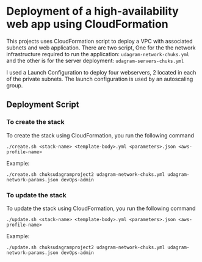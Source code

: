 # Deployment of a high-availability web app using CloudFormation

This projects uses CloudFormation script to deploy a VPC with associated subnets and web application. There are two script, One for the the network infrastructure required to run the application:
`udagram-network-chuks.yml` and the other is for the server deployment: `udagram-servers-chuks.yml`

I used a Launch Configuration to deploy four webservers, 2 located in each of the private subnets. The launch configuration is used by an autoscaling group.

## Deployment Script

### To create the stack

To create the stack using CloudFormation, you run the following command

```
./create.sh <stack-name> <template-body>.yml <parameters>.json <aws-profile-name>
```

Example:

```
./create.sh chuksudagramproject2 udagram-network-chuks.yml udagram-network-params.json devOps-admin
```

### To update the stack

To update the stack using CloudFormation, you run the following command

```
./update.sh <stack-name> <template-body>.yml <parameters>.json <aws-profile-name>
```

Example:

```
./update.sh chuksudagramproject2 udagram-network-chuks.yml udagram-network-params.json devOps-admin
```
